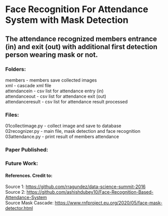 # Face Recognition For Attendance System with Mask Detection
## The attendance recognized members entrance (in) and exit (out) with additional first detection person wearing mask or not.


### Folders:
members - members save collected images  
xml - cascade xml file  
attendancein - csv list for attendance entry (in)  
attendanceout - csv list for attendance exit (out)  
attendanceresult - csv list for attendance result processed  

### Files:
01collectimage.py - collect image and save to database  
02recognizer.py - main file, mask detection and face recognition  
03attendance.py - print result of members attendance  


### Paper Published:  



### Future Work:  



#### References. Credit to: 
Source 1: https://github.com/rragundez/data-science-summit-2016  
Source 2: https://github.com/ashishdubey10/Face-Recognition-Based-Attendance-System  
Source Mask Cascade: https://www.rnfproject.eu.org/2020/05/face-mask-detector.html  


 

